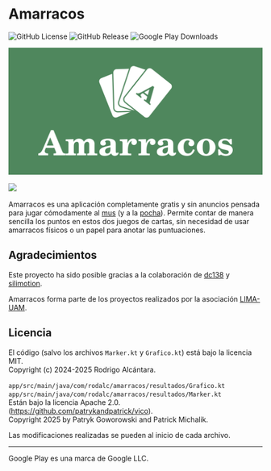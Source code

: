 # Amarracos

![GitHub License](https://img.shields.io/github/license/RodAlc24/Amarracos)
![GitHub Release](https://img.shields.io/github/v/release/RodAlc24/Amarracos)
![Google Play Downloads](https://playbadges.pavi2410.me/badge/downloads?id=com.rodalc.amarracos&pretty)

![Logo](images/LogoCompleto.png "Amarracos")

<a href="https://play.google.com/store/apps/details?id=com.rodalc.amarracos"><img src="https://play.google.com/intl/en_us/badges/static/images/badges/en_badge_web_generic.png" height="120"></a>

Amarracos es una aplicación completamente gratis y sin anuncios pensada para jugar cómodamente al [mus](https://www.nhfournier.es/como-jugar/mus/) (y a la [pocha](https://www.nhfournier.es/como-jugar/pocha/)).
Permite contar de manera sencilla los puntos en estos dos juegos de cartas, sin necesidad de usar amarracos físicos o un papel para anotar las puntuaciones.

## Agradecimientos

Este proyecto ha sido posible gracias a la colaboración de [dc138](https://github.com/dc138) y [silimotion](https://github.com/silimotion).

Amarracos forma parte de los proyectos realizados por la asociación [LIMA-UAM](https://github.com/LIMA-UAM).

## Licencia

El código (salvo los archivos `Marker.kt` y `Grafico.kt`) está bajo la licencia MIT.  
Copyright (c) 2024-2025 Rodrigo Alcántara.

`app/src/main/java/com/rodalc/amarracos/resultados/Grafico.kt`  
`app/src/main/java/com/rodalc/amarracos/resultados/Marker.kt`  
Están bajo la licencia Apache 2.0. (https://github.com/patrykandpatrick/vico).  
Copyright 2025 by Patryk Goworowski and Patrick Michalik.

Las modificaciones realizadas se pueden al inicio de cada archivo.

---

Google Play es una marca de Google LLC.
